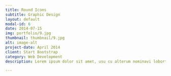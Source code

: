 ```yaml
---
title: Round Icons
subtitle: Graphic Design
layout: default
modal-id: 6
date: 2014-07-15
img: portfolio/9.jpg
thumbnail: thumbnail/9.jpg
alt: image-alt
project-date: April 2014
client: Start Bootstrap
category: Web Development
description: Lorem ipsum dolor sit amet, usu cu alterum nominavi lobortis. At duo novum diceret. Tantas apeirian vix et, usu sanctus postulant inciderint ut, populo diceret necessitatibus in vim. Cu eum dicam feugiat noluisse.

---
```

